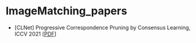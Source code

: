 # ImageMatching_papers
<!DOCTYPE html>
<html lang="en">
<head>
  <meta charset="UTF-8" />
  <title>ImageMatching_papers</title>
  <link rel="stylesheet" href="File/jemdoc.css" type="text/css" />
</head>
<body>
  <ul>
    <li>
      [CLNet] Progressive Correspondence Pruning by Consensus Learning, ICCV 2021
      [<a href="File/CLNet.pdf" target="_blank">PDF</a>]
    </li>
  </ul>
</body>
</html>



